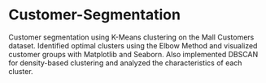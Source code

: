 # Customer-Segmentation
Customer segmentation using K-Means clustering on the Mall Customers dataset. Identified optimal clusters using the Elbow Method and visualized customer groups with Matplotlib and Seaborn. Also implemented DBSCAN for density-based clustering and analyzed the characteristics of each cluster.
